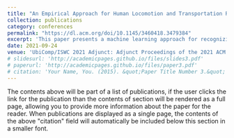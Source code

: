 ```yaml
---
title: "An Empirical Approach for Human Locomotion and Transportation Recognition from Radio Data"
collection: publications
category: conferences
permalink: "https://dl.acm.org/doi/10.1145/3460418.3479384"
excerpt: 'This paper presents a machine learning approach for recognizing eight modes of locomotion and transportation using radio data from GPS, WiFi, and GSM cell towers in a user-independent manner. The study explores feature extraction techniques and model optimization, demonstrating that an XGBoost Classifier with selected features achieves an accuracy of 79.11% and an F1 score of 79.39% on the validation dataset.'
date: 2021-09-24
venue: 'UbiComp/ISWC 2021 Adjunct: Adjunct Proceedings of the 2021 ACM International Joint Conference on Pervasive and Ubiquitous Computing and Proceedings of the 2021 ACM International Symposium on Wearable Computers'
# slidesurl: 'http://academicpages.github.io/files/slides3.pdf'
# paperurl: 'http://academicpages.github.io/files/paper3.pdf'
# citation: 'Your Name, You. (2015). &quot;Paper Title Number 3.&quot; <i>Journal 1</i>. 1(3).'
---
```


The contents above will be part of a list of publications, if the user clicks the link for the publication than the contents of section will be rendered as a full page, allowing you to provide more information about the paper for the reader. When publications are displayed as a single page, the contents of the above "citation" field will automatically be included below this section in a smaller font.